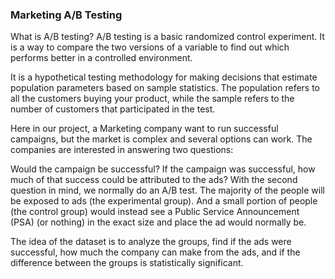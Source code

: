 ### Marketing A/B Testing

What is A/B testing?
A/B testing is a basic randomized control experiment. It is a way to compare the two versions of a variable to find out which performs better in a controlled environment.

It is a hypothetical testing methodology for making decisions that estimate population parameters based on sample statistics. The population refers to all the customers buying your product, while the sample refers to the number of customers that participated in the test.

Here in our project, a Marketing company want to run successful campaigns, but the market is complex and several options can work. The companies are interested in answering two questions:

Would the campaign be successful?
If the campaign was successful, how much of that success could be attributed to the ads?
With the second question in mind, we normally do an A/B test. The majority of the people will be exposed to ads (the experimental group). And a small portion of people (the control group) would instead see a Public Service Announcement (PSA) (or nothing) in the exact size and place the ad would normally be.

The idea of the dataset is to analyze the groups, find if the ads were successful, how much the company can make from the ads, and if the difference between the groups is statistically significant.
